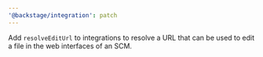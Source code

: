 ```yaml
---
'@backstage/integration': patch
---
```


Add `resolveEditUrl` to integrations to resolve a URL that can be used to edit
a file in the web interfaces of an SCM.
